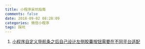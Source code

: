 ```yaml
---
title: 小程序采坑指南
comments: false
date: 2018-09-02 08:28:09
categories: 微信小程序
tags: 踩坑
---
```


1. [小程序自定义导航条之后自己设计左侧胶囊按钮需要在不同平台适配](/2018/09/02/小程序自定义导航条之后自己设计左侧胶囊按钮需要在不同平台适配/)


